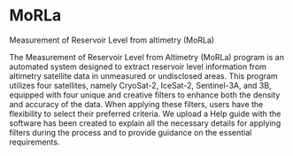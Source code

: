 # MoRLa
Measurement of Reservoir Level from altimetry (MoRLa)

The Measurement of Reservoir Level from Altimetry (MoRLa) program is an automated system designed to extract reservoir level information from altimetry satellite data in unmeasured or undisclosed areas. This program utilizes four satellites, namely CryoSat-2, IceSat-2, Sentinel-3A, and 3B, equipped with four unique and creative filters to enhance both the density and accuracy of the data.
When applying these filters, users have the flexibility to select their preferred criteria. We upload a Help guide with the software has been created to explain all the necessary details for applying filters during the process and to provide guidance on the essential requirements.
